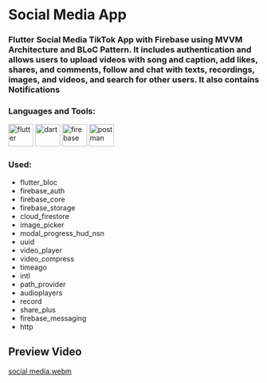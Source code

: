 # Social Media App

<!-- <h2>
  Flutter Social Media TikTok App with Firebase using MVVM Architecture and BLoC Pattern
 </h2>
  <!-->
 <h3>
  Flutter Social Media TikTok App with Firebase using MVVM Architecture and BLoC Pattern. It includes authentication and allows users to upload videos with song and caption, add likes, shares, and comments, follow and chat with texts, recordings, images, and videos, and search for other users.
  It also contains Notifications
 </h3>

<h3 align="left">Languages and Tools:</h3>
<p align="left"> 
        <img src="https://www.vectorlogo.zone/logos/flutterio/flutterio-icon.svg" alt="flutter" width="50" height="45"/> 
        <img src="https://www.vectorlogo.zone/logos/dartlang/dartlang-icon.svg" alt="dart" width="50" height="45"/>
        <img src="https://www.vectorlogo.zone/logos/firebase/firebase-icon.svg" alt="firebase" width="50" height="45"/>
        <img src="https://www.vectorlogo.zone/logos/getpostman/getpostman-icon.svg" alt="postman" width="50" height="45"/>
</p>

### Used:
*  flutter_bloc
*  firebase_auth
*  firebase_core
*  firebase_storage
*  cloud_firestore
*  image_picker
*  modal_progress_hud_nsn
*  uuid
*  video_player
*  video_compress
*  timeago
*  intl
*  path_provider
*  audioplayers
*  record
*  share_plus
*  firebase_messaging
*  http

## Preview Video

[social media.webm](https://github.com/Fady-Esam/Social-Media-TikTok/assets/146977882/3ef6cf35-cf0e-4fbd-92f2-750049a99222)


